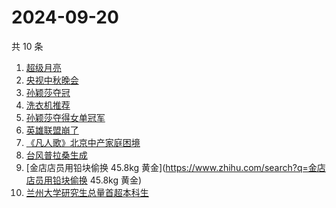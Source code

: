 # 2024-09-20

共 10 条

<!-- BEGIN ZHIHUSEARCH -->
<!-- 最后更新时间 Fri Sep 20 2024 10:10:00 GMT+0800 (China Standard Time) -->
1. [超级月亮](https://www.zhihu.com/search?q=超级月亮)
1. [央视中秋晚会](https://www.zhihu.com/search?q=央视中秋晚会)
1. [孙颖莎夺冠](https://www.zhihu.com/search?q=孙颖莎夺冠)
1. [洗衣机推荐](https://www.zhihu.com/search?q=洗衣机推荐)
1. [孙颖莎夺得女单冠军](https://www.zhihu.com/search?q=孙颖莎夺得女单冠军)
1. [英雄联盟崩了](https://www.zhihu.com/search?q=英雄联盟崩了)
1. [《凡人歌》北京中产家庭困境](https://www.zhihu.com/search?q=《凡人歌》北京中产家庭困境)
1. [台风普拉桑生成](https://www.zhihu.com/search?q=台风普拉桑生成)
1. [金店店员用铅块偷换 45.8kg 黄金](https://www.zhihu.com/search?q=金店店员用铅块偷换 45.8kg 黄金)
1. [兰州大学研究生总量首超本科生](https://www.zhihu.com/search?q=兰州大学研究生总量首超本科生)
<!-- END ZHIHUSEARCH -->
